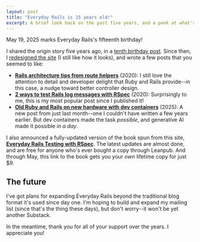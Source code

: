 ```yaml
---
layout: post
title: "Everyday Rails is 15 years old!"
excerpt: A brief look back on the past five years, and a peek at what's ahead for Everyday Rails.
---
```


May 19, 2025 marks Everyday Rails's fifteenth birthday!

I shared the origin story five years ago, in a [tenth birthday post](/2020/05/18/everyday-rails-10th-birthday.html). Since then, I [redesigned the site](http://localhost:4000/2020/09/17/redesign-2020-notes.html) (I still like how it looks), and wrote a few posts that you seemed to like:

- **[Rails architecture tips from route helpers](/2020/06/22/rails-routes-helpers-grammar.html)** (2020): I still love the attention to detail and developer delight that Ruby and Rails provide--in this case, a nudge toward better controller design.
- **[2 ways to test Rails log messages with RSpec](/2020/08/10/rails-log-message-testing-rspec.html)** (2020): Surprisingly to me, this is my most popular post since I published it!
- **[Old Ruby and Rails on new hardware with dev containers](/2025/04/15/old-ruby-rails-dev-container.html)** (2025): A new post from just last month--one I couldn't have written a few years earlier. But dev containers made the task *possible*, and generative AI made it possible *in a day*.

I also announced a fully-updated version of the book spun from this site, **[Everyday Rails Testing with RSpec](https://leanpub.com/everydayrailsrspec/c/everyday-rails-15)**. The latest updates are almost done, and are free for anyone who's ever bought a copy through Leanpub. And through May, this link to the book gets you your *own* lifetime copy for just $9.

## The future

I've got plans for expanding Everyday Rails beyond the traditional blog format it's used since day one. I'm hoping to build and expand my mailing list (since that's the thing these days), but don't worry--it won't be yet another Substack.

In the meantime, thank you for all of your support over the years. I appreciate you!
